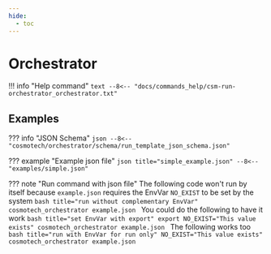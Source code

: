 ```yaml
---
hide:
  - toc
---
```

# Orchestrator

!!! info "Help command"
    ```text
    --8<-- "docs/commands_help/csm-run-orchestrator_orchestrator.txt"
    ```

## Examples

??? info "JSON Schema"
    ```json
    --8<-- "cosmotech/orchestrator/schema/run_template_json_schema.json"
    ```

??? example "Example json file"
    ```json title="simple_example.json"
    --8<-- "examples/simple.json"
    ```

??? note "Run command with json file"
    The following code won't run by itself because `example.json` requires the EnvVar `NO_EXIST` to be set by the system
    ```bash title="run without complementary EnvVar"
    cosmotech_orchestrator example.json
    ```
    You could do the following to have it work
    ```bash title="set EnvVar with export"
    export NO_EXIST="This value exists"
    cosmotech_orchestrator example.json
    ```
    The following works too
    ```bash title="run with EnvVar for run only"
    NO_EXIST="This value exists" cosmotech_orchestrator example.json
    ```